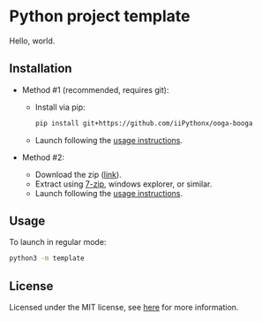 # Python project template

Hello, world.

## Installation

- Method #1 (recommended, requires git):
    - Install via pip:
        ```sh
        pip install git+https://github.com/iiPythonx/ooga-booga
        ```
    - Launch following the [usage instructions](#usage).

- Method #2:
    - Download the zip ([link](https://github.com/iiPythonx/ooga-booga/archive/refs/heads/main.zip)).
    - Extract using [7-zip](https://7-zip.org), windows explorer, or similar.
    - Launch following the [usage instructions](#usage).

## Usage

To launch in regular mode:
```sh
python3 -m template
```

## License

Licensed under the MIT license, see [here](https://github.com/iiPythonx/ooga-booga/blob/main/LICENSE.txt) for more information.

